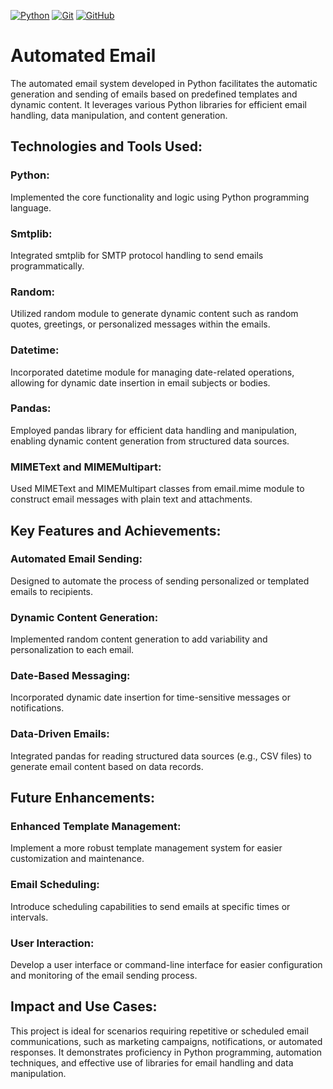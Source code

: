 [![Python](https://img.shields.io/badge/Python-3776AB?style=for-the-badge&logo=python&logoColor=white)](https://www.python.org/)
[![Git](https://img.shields.io/badge/Git-F05032?style=for-the-badge&logo=git&logoColor=white)](https://git-scm.com/)
[![GitHub](https://img.shields.io/badge/GitHub-181717?style=for-the-badge&logo=github&logoColor=white)](https://github.com/)
# Automated Email 
The automated email system developed in Python facilitates the automatic generation and sending of emails based on predefined templates and dynamic content. It leverages various Python libraries for efficient email handling, data manipulation, and content generation.
## Technologies and Tools Used:
### Python: 
Implemented the core functionality and logic using Python programming language.
### Smtplib:
Integrated smtplib for SMTP protocol handling to send emails programmatically.
### Random: 
Utilized random module to generate dynamic content such as random quotes, greetings, or personalized messages within the emails.
### Datetime:
Incorporated datetime module for managing date-related operations, allowing for dynamic date insertion in email subjects or bodies.
### Pandas:
Employed pandas library for efficient data handling and manipulation, enabling dynamic content generation from structured data sources.
### MIMEText and MIMEMultipart:
Used MIMEText and MIMEMultipart classes from email.mime module to construct email messages with plain text and attachments.
## Key Features and Achievements:
### Automated Email Sending:
Designed to automate the process of sending personalized or templated emails to recipients.
### Dynamic Content Generation:
Implemented random content generation to add variability and personalization to each email.
### Date-Based Messaging:
Incorporated dynamic date insertion for time-sensitive messages or notifications.
### Data-Driven Emails:
Integrated pandas for reading structured data sources (e.g., CSV files) to generate email content based on data records.
## Future Enhancements:
### Enhanced Template Management:
Implement a more robust template management system for easier customization and maintenance.
### Email Scheduling: 
Introduce scheduling capabilities to send emails at specific times or intervals.
### User Interaction:
Develop a user interface or command-line interface for easier configuration and monitoring of the email sending process.
## Impact and Use Cases:
This project is ideal for scenarios requiring repetitive or scheduled email communications, such as marketing campaigns, notifications, or automated responses. It demonstrates proficiency in Python programming, automation techniques, and effective use of libraries for email handling and data manipulation.
